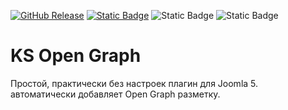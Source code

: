 [![GitHub Release](https://img.shields.io/github/v/release/mediafoks/plg_content_ksopengraph?display_name=release&style=flat-square&color=blue)](https://github.com/mediafoks/plg_content_ksopengraph/releases)
[![Static Badge](https://img.shields.io/badge/Joomla-5-orange?style=flat-square&logo=joomla&logoColor=white)](https://github.com/joomla/joomla-cms) ![Static Badge](https://img.shields.io/badge/type-plugin-yellow?style=flat-square) ![Static Badge](https://img.shields.io/badge/group-content-violet?style=flat-square)

# KS Open Graph

Простой, практически без настроек плагин для Joomla 5.\
автоматически добавляет Open Graph разметку.
